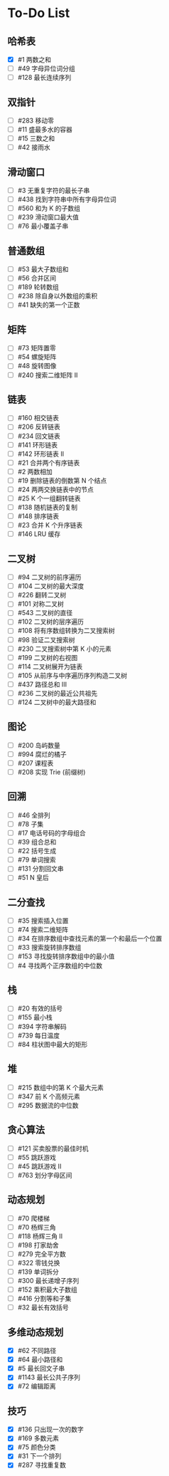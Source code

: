 # To-Do List

## 哈希表
- [X] #1 两数之和
- [ ] #49 字母异位词分组
- [ ] #128 最长连续序列

## 双指针
- [ ] #283 移动零
- [ ] #11 盛最多水的容器
- [ ] #15 三数之和
- [ ] #42 接雨水

## 滑动窗口
- [ ] #3 无重复字符的最长子串
- [ ] #438 找到字符串中所有字母异位词
- [ ] #560 和为 K 的子数组
- [ ] #239 滑动窗口最大值
- [ ] #76 最小覆盖子串

## 普通数组
- [ ] #53 最大子数组和
- [ ] #56 合并区间
- [ ] #189 轮转数组
- [ ] #238 除自身以外数组的乘积
- [ ] #41 缺失的第一个正数

## 矩阵
- [ ] #73 矩阵置零
- [ ] #54 螺旋矩阵
- [ ] #48 旋转图像
- [ ] #240 搜索二维矩阵 II

## 链表
- [ ] #160 相交链表
- [ ] #206 反转链表
- [ ] #234 回文链表
- [ ] #141 环形链表
- [ ] #142 环形链表 II
- [ ] #21 合并两个有序链表
- [ ] #2 两数相加
- [ ] #19 删除链表的倒数第 N 个结点
- [ ] #24 两两交换链表中的节点
- [ ] #25 K 个一组翻转链表
- [ ] #138 随机链表的复制
- [ ] #148 排序链表
- [ ] #23 合并 K 个升序链表
- [ ] #146 LRU 缓存

## 二叉树
- [ ] #94 二叉树的前序遍历
- [ ] #104 二叉树的最大深度
- [ ] #226 翻转二叉树
- [ ] #101 对称二叉树
- [ ] #543 二叉树的直径
- [ ] #102 二叉树的层序遍历
- [ ] #108 将有序数组转换为二叉搜索树
- [ ] #98 验证二叉搜索树
- [ ] #230 二叉搜索树中第 K 小的元素
- [ ] #199 二叉树的右视图
- [ ] #114 二叉树展开为链表
- [ ] #105 从前序与中序遍历序列构造二叉树
- [ ] #437 路径总和 III
- [ ] #236 二叉树的最近公共祖先
- [ ] #124 二叉树中的最大路径和

## 图论
- [ ] #200 岛屿数量
- [ ] #994 腐烂的橘子
- [ ] #207 课程表
- [ ] #208 实现 Trie (前缀树)

## 回溯
- [ ] #46 全排列
- [ ] #78 子集
- [ ] #17 电话号码的字母组合
- [ ] #39 组合总和
- [ ] #22 括号生成
- [ ] #79 单词搜索
- [ ] #131 分割回文串
- [ ] #51 N 皇后

## 二分查找
- [ ] #35 搜索插入位置
- [ ] #74 搜索二维矩阵
- [ ] #34 在排序数组中查找元素的第一个和最后一个位置
- [ ] #33 搜索旋转排序数组
- [ ] #153 寻找旋转排序数组中的最小值
- [ ] #4 寻找两个正序数组的中位数

## 栈
- [ ] #20 有效的括号
- [ ] #155 最小栈
- [ ] #394 字符串解码
- [ ] #739 每日温度
- [ ] #84 柱状图中最大的矩形

## 堆
- [ ] #215 数组中的第 K 个最大元素
- [ ] #347 前 K 个高频元素
- [ ] #295 数据流的中位数

## 贪心算法
- [ ] #121 买卖股票的最佳时机
- [ ] #55 跳跃游戏
- [ ] #45 跳跃游戏 II
- [ ] #763 划分字母区间

## 动态规划
- [ ] #70 爬楼梯
- [ ] #70 杨辉三角
- [ ] #118 杨辉三角 II
- [ ] #198 打家劫舍
- [ ] #279 完全平方数
- [ ] #322 零钱兑换
- [ ] #139 单词拆分
- [ ] #300 最长递增子序列
- [ ] #152 乘积最大子数组
- [ ] #416 分割等和子集
- [ ] #32 最长有效括号

## 多维动态规划
- [X] #62 不同路径
- [X] #64 最小路径和
- [X] #5 最长回文子串
- [X] #1143 最长公共子序列
- [X] #72 编辑距离

## 技巧
- [X] #136 只出现一次的数字
- [X] #169 多数元素
- [X] #75 颜色分类
- [X] #31 下一个排列
- [X] #287 寻找重复数
